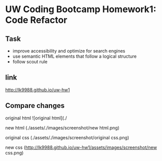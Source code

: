 # UW Coding Bootcamp Homework1: Code Refactor

## Task

- improve accessibility and optimize for search engines
- use semantic HTML elements that follow a logical structure
- follow scout rule

## link

http://lk9988.github.io/uw-hw1

## Compare changes

original html
![original html](./

new html
(./assets/./images/screenshot/new html.png)

original css
(./assets/./images/screenshot/original css.png)

new css
(http://lk9988.github.io/uw-hw1/assets/images/screenshot/new css.png)
